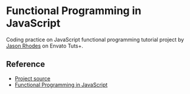 # Functional Programming in JavaScript
Coding practice on JavaScript functional programming tutorial project by [Jason Rhodes](https://github.com/jasonrhodes) on Envato Tuts+.

## Reference
- [Project source](https://github.com/jasonrhodes/tut-functional-js)
- [Functional Programming in JavaScript](https://code.tutsplus.com/courses/functional-programming-in-javascript)